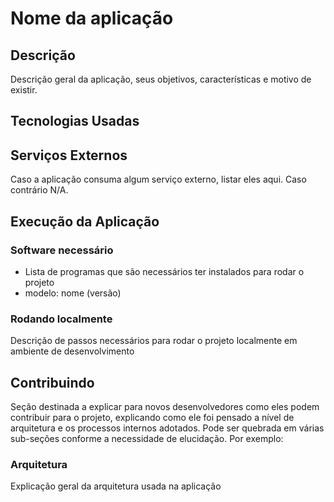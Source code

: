 # Nome da aplicação

## Descrição

Descrição geral da aplicação, seus objetivos, características e motivo de existir.

## Tecnologias Usadas


## Serviços Externos

Caso a aplicação consuma algum serviço externo, listar eles aqui. Caso contrário N/A.

## Execução da Aplicação

### Software necessário

- Lista de programas que são necessários ter instalados para rodar o projeto
- modelo: nome (versão)

### Rodando localmente

Descrição de passos necessários para rodar o projeto localmente em ambiente de desenvolvimento

## Contribuindo

Seção destinada a explicar para novos desenvolvedores como eles podem contribuir para o projeto, explicando como ele foi pensado a nível de arquitetura e os processos internos adotados. Pode ser quebrada em várias sub-seções conforme a necessidade de elucidação. Por exemplo:

### Arquitetura

Explicação geral da arquitetura usada na aplicação
